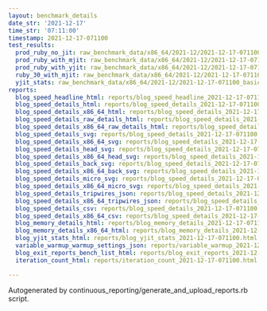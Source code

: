 ```yaml
---
layout: benchmark_details
date_str: '2021-12-17'
time_str: '07:11:00'
timestamp: 2021-12-17-071100
test_results:
  prod_ruby_no_jit: raw_benchmark_data/x86_64/2021-12/2021-12-17-071100_basic_benchmark_prod_ruby_no_jit.json
  prod_ruby_with_mjit: raw_benchmark_data/x86_64/2021-12/2021-12-17-071100_basic_benchmark_prod_ruby_with_mjit.json
  prod_ruby_with_yjit: raw_benchmark_data/x86_64/2021-12/2021-12-17-071100_basic_benchmark_prod_ruby_with_yjit.json
  ruby_30_with_mjit: raw_benchmark_data/x86_64/2021-12/2021-12-17-071100_basic_benchmark_ruby_30_with_mjit.json
  yjit_stats: raw_benchmark_data/x86_64/2021-12/2021-12-17-071100_basic_benchmark_yjit_stats.json
reports:
  blog_speed_headline_html: reports/blog_speed_headline_2021-12-17-071100.html
  blog_speed_details_html: reports/blog_speed_details_2021-12-17-071100.html
  blog_speed_details_x86_64_html: reports/blog_speed_details_2021-12-17-071100.x86_64.html
  blog_speed_details_raw_details_html: reports/blog_speed_details_2021-12-17-071100.raw_details.html
  blog_speed_details_x86_64_raw_details_html: reports/blog_speed_details_2021-12-17-071100.x86_64.raw_details.html
  blog_speed_details_svg: reports/blog_speed_details_2021-12-17-071100.svg
  blog_speed_details_x86_64_svg: reports/blog_speed_details_2021-12-17-071100.x86_64.svg
  blog_speed_details_head_svg: reports/blog_speed_details_2021-12-17-071100.head.svg
  blog_speed_details_x86_64_head_svg: reports/blog_speed_details_2021-12-17-071100.x86_64.head.svg
  blog_speed_details_back_svg: reports/blog_speed_details_2021-12-17-071100.back.svg
  blog_speed_details_x86_64_back_svg: reports/blog_speed_details_2021-12-17-071100.x86_64.back.svg
  blog_speed_details_micro_svg: reports/blog_speed_details_2021-12-17-071100.micro.svg
  blog_speed_details_x86_64_micro_svg: reports/blog_speed_details_2021-12-17-071100.x86_64.micro.svg
  blog_speed_details_tripwires_json: reports/blog_speed_details_2021-12-17-071100.tripwires.json
  blog_speed_details_x86_64_tripwires_json: reports/blog_speed_details_2021-12-17-071100.x86_64.tripwires.json
  blog_speed_details_csv: reports/blog_speed_details_2021-12-17-071100.csv
  blog_speed_details_x86_64_csv: reports/blog_speed_details_2021-12-17-071100.x86_64.csv
  blog_memory_details_html: reports/blog_memory_details_2021-12-17-071100.html
  blog_memory_details_x86_64_html: reports/blog_memory_details_2021-12-17-071100.x86_64.html
  blog_yjit_stats_html: reports/blog_yjit_stats_2021-12-17-071100.html
  variable_warmup_warmup_settings_json: reports/variable_warmup_2021-12-17-071100.warmup_settings.json
  blog_exit_reports_bench_list_html: reports/blog_exit_reports_2021-12-17-071100.bench_list.html
  iteration_count_html: reports/iteration_count_2021-12-17-071100.html

---
```

Autogenerated by continuous_reporting/generate_and_upload_reports.rb script.
